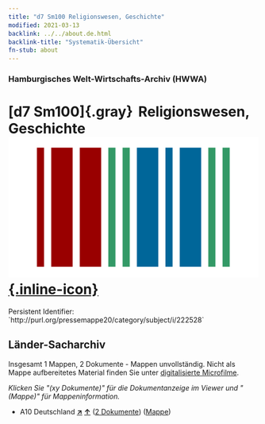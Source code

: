 ```yaml
---
title: "d7 Sm100 Religionswesen, Geschichte"
modified: 2021-03-13
backlink: ../../about.de.html
backlink-title: "Systematik-Übersicht"
fn-stub: about
---
```


### Hamburgisches Welt-Wirtschafts-Archiv (HWWA)

# [d7 Sm100]{.gray}&#8201; Religionswesen, Geschichte &#160; [![Wikidata](/images/Wikidata-logo.svg "Wikidata"){.inline-icon}](http://www.wikidata.org/entity/Q104699274)

<div class="hint">Persistent Identifier: `http://purl.org/pressemappe20/category/subject/i/222528`</div>







## Länder-Sacharchiv




Insgesamt 1 Mappen, 2 Dokumente - Mappen unvollständig.
Nicht als Mappe aufbereitetes Material finden Sie unter [digitalisierte Microfilme](/film/h1_sh.de.html).

_Klicken Sie "(xy Dokumente)" für die Dokumentanzeige im Viewer und "(Mappe)" für Mappeninformation._



- A10 Deutschland [**&nearr;**](../../../geo/i/126128/about.de.html "Deutschland (alle Mappen)") [**&uarr;**](../../../geo/about.de.html#A10 "Ländersystematik") (<a href="https://pm20.zbw.eu/iiifview/folder/sh/126128,222528" title="über: Deutschland : Religionswesen, Geschichte" target="_blank">2 Dokumente</a>) ([Mappe](../../../../folder/sh/1261xx/126128/2225xx/222528/about.de.html))








